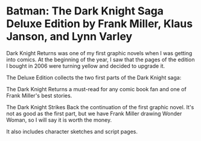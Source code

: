 # Batman: The Dark Knight Saga Deluxe Edition by Frank Miller, Klaus Janson, and Lynn Varley

Dark Knight Returns was one of my first graphic novels when I was getting into comics. At the beginning of the year, I saw that the pages of the edition I bought in 2006 were turning yellow and decided to upgrade it.

The Deluxe Edition collects the two first parts of the Dark Knight saga:

The Dark Knight Returns a must-read for any comic book fan and one of Frank Miller's best stories.

The Dark Knight Strikes Back the continuation of the first graphic novel. It's not as good as the first part, but we have Frank Miller drawing Wonder Woman, so I will say it is worth the money.

It also includes character sketches and script pages.
